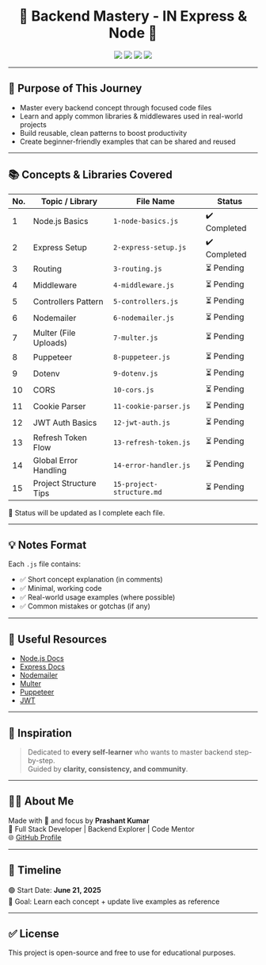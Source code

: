 <h1 align="center">🚀 Backend Mastery - IN Express & Node 🚀</h1>

<p align="center">
  <img src="https://img.shields.io/badge/Language-JavaScript-yellow?style=flat-square" />
  <img src="https://img.shields.io/badge/Runtime-Node.js-green?style=flat-square" />
  <img src="https://img.shields.io/badge/Framework-Express-blue?style=flat-square" />
  <img src="https://img.shields.io/badge/Status-In%20Progress-yellow?style=flat-square" />
</p>

---

## 🧠 Purpose of This Journey

- Master every backend concept through focused code files
- Learn and apply common libraries & middlewares used in real-world projects
- Build reusable, clean patterns to boost productivity
- Create beginner-friendly examples that can be shared and reused

---

## 📚 Concepts & Libraries Covered

| No. | Topic / Library       | File Name                 | Status       |
|-----|------------------------|----------------------------|--------------|
| 1   | Node.js Basics         | `1-node-basics.js`         | ✔️ Completed |
| 2   | Express Setup          | `2-express-setup.js`       | ✔️ Completed |
| 3   | Routing                | `3-routing.js`             | ⏳ Pending |
| 4   | Middleware             | `4-middleware.js`          | ⏳ Pending |
| 5   | Controllers Pattern    | `5-controllers.js`         | ⏳ Pending |
| 6   | Nodemailer             | `6-nodemailer.js`          | ⏳ Pending |
| 7   | Multer (File Uploads)  | `7-multer.js`              | ⏳ Pending |
| 8   | Puppeteer              | `8-puppeteer.js`           | ⏳ Pending |
| 9   | Dotenv                 | `9-dotenv.js`              | ⏳ Pending |
| 10  | CORS                   | `10-cors.js`               | ⏳ Pending |
| 11  | Cookie Parser          | `11-cookie-parser.js`      | ⏳ Pending |
| 12  | JWT Auth Basics        | `12-jwt-auth.js`           | ⏳ Pending |
| 13  | Refresh Token Flow     | `13-refresh-token.js`      | ⏳ Pending |
| 14  | Global Error Handling  | `14-error-handler.js`      | ⏳ Pending |
| 15  | Project Structure Tips | `15-project-structure.md`  | ⏳ Pending |

📝 Status will be updated as I complete each file.

---

## 💡 Notes Format

Each `.js` file contains:

- ✅ Short concept explanation (in comments)
- ✅ Minimal, working code
- ✅ Real-world usage examples (where possible)
- ✅ Common mistakes or gotchas (if any)

---

## 🔗 Useful Resources

- [Node.js Docs](https://nodejs.org/en/docs/)
- [Express Docs](https://expressjs.com/)
- [Nodemailer](https://nodemailer.com/about/)
- [Multer](https://www.npmjs.com/package/multer)
- [Puppeteer](https://pptr.dev/)
- [JWT](https://jwt.io/introduction)

---

## 🙏 Inspiration

> Dedicated to **every self-learner** who wants to master backend step-by-step.  
> Guided by **clarity, consistency, and community**.

---

## 🧑‍💻 About Me

Made with 💙 and focus by **Prashant Kumar**  
📍 Full Stack Developer | Backend Explorer | Code Mentor  
🌐 [GitHub Profile](https://github.com/PrashantSHIV)

---

## 📅 Timeline

🟢 Start Date: **June 21, 2025**  
🎯 Goal: Learn each concept + update live examples as reference

---

## ✅ License

This project is open-source and free to use for educational purposes.
